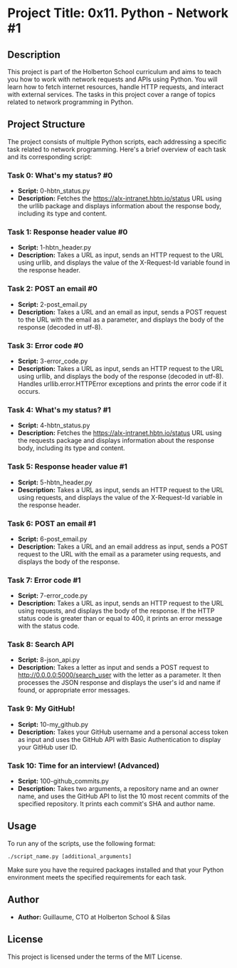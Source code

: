 # Project Title: 0x11. Python - Network #1

## Description
This project is part of the Holberton School curriculum and aims to teach you how to work with network requests and APIs using Python. You will learn how to fetch internet resources, handle HTTP requests, and interact with external services. The tasks in this project cover a range of topics related to network programming in Python.

## Project Structure
The project consists of multiple Python scripts, each addressing a specific task related to network programming. Here's a brief overview of each task and its corresponding script:

### Task 0: What's my status? #0
- **Script:** 0-hbtn_status.py
- **Description:** Fetches the https://alx-intranet.hbtn.io/status URL using the urllib package and displays information about the response body, including its type and content.

### Task 1: Response header value #0
- **Script:** 1-hbtn_header.py
- **Description:** Takes a URL as input, sends an HTTP request to the URL using urllib, and displays the value of the X-Request-Id variable found in the response header.

### Task 2: POST an email #0
- **Script:** 2-post_email.py
- **Description:** Takes a URL and an email as input, sends a POST request to the URL with the email as a parameter, and displays the body of the response (decoded in utf-8).

### Task 3: Error code #0
- **Script:** 3-error_code.py
- **Description:** Takes a URL as input, sends an HTTP request to the URL using urllib, and displays the body of the response (decoded in utf-8). Handles urllib.error.HTTPError exceptions and prints the error code if it occurs.

### Task 4: What's my status? #1
- **Script:** 4-hbtn_status.py
- **Description:** Fetches the https://alx-intranet.hbtn.io/status URL using the requests package and displays information about the response body, including its type and content.

### Task 5: Response header value #1
- **Script:** 5-hbtn_header.py
- **Description:** Takes a URL as input, sends an HTTP request to the URL using requests, and displays the value of the X-Request-Id variable in the response header.

### Task 6: POST an email #1
- **Script:** 6-post_email.py
- **Description:** Takes a URL and an email address as input, sends a POST request to the URL with the email as a parameter using requests, and displays the body of the response.

### Task 7: Error code #1
- **Script:** 7-error_code.py
- **Description:** Takes a URL as input, sends an HTTP request to the URL using requests, and displays the body of the response. If the HTTP status code is greater than or equal to 400, it prints an error message with the status code.

### Task 8: Search API
- **Script:** 8-json_api.py
- **Description:** Takes a letter as input and sends a POST request to http://0.0.0.0:5000/search_user with the letter as a parameter. It then processes the JSON response and displays the user's id and name if found, or appropriate error messages.

### Task 9: My GitHub!
- **Script:** 10-my_github.py
- **Description:** Takes your GitHub username and a personal access token as input and uses the GitHub API with Basic Authentication to display your GitHub user ID.

### Task 10: Time for an interview! (Advanced)
- **Script:** 100-github_commits.py
- **Description:** Takes two arguments, a repository name and an owner name, and uses the GitHub API to list the 10 most recent commits of the specified repository. It prints each commit's SHA and author name.

## Usage
To run any of the scripts, use the following format:
```
./script_name.py [additional_arguments]
```

Make sure you have the required packages installed and that your Python environment meets the specified requirements for each task.

## Author
- **Author:** Guillaume, CTO at Holberton School & Silas

## License
This project is licensed under the terms of the MIT License.
